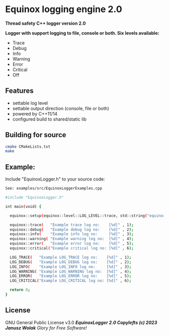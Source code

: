 # Equinox logging engine 2.0
**Thread safety C++ logger version 2.0**

**Logger with support logging to file, console or both. Six levels available:**
- Trace 
- Debug
- Info
- Warning
- Error
- Critical
- Off

## Features

- settable log level
- settable output direction (console, file or both)
- powered by C++11/14
- configured build to shared/static lib

## Building for source
```sh
cmake CMakeLists.txt
make
```
## Example:

Include "EquinoxLogger.h" to your source code:
```sh
See: examples/src/EquinoxLoggerExamples.cpp
```
```sh
#include "EquinoxLogger.h"

int main(void) {

  equinox::setup(equinox::level::LOG_LEVEL::trace, std::string("equinox-test"), equinox::logs_output::SINK::console_and_file, std::string("equinox.log"));

  equinox::trace(   "Example trace log no:    [%d]" , 1);
  equinox::debug(   "Example debug log no:    [%d]" , 2);
  equinox::info(    "Example info log no:     [%d]" , 3);
  equinox::warning( "Example warning log no:  [%d]" , 4);
  equinox::error(   "Example error log no:    [%d]" , 5);
  equinox::critical("Example critical log no: [%d]" , 6);

  LOG_TRACE(   "Example LOG_TRACE log no:    [%d]" , 1);
  LOG_DEBUG(   "Example LOG_DEBUG log no:    [%d]" , 2);
  LOG_INFO(    "Example LOG_INFO log no:     [%d]" , 3);
  LOG_WARNING( "Example LOG_WARNING log no:  [%d]" , 4);
  LOG_ERROR(   "Example LOG_ERROR log no:    [%d]" , 5);
  LOG_CRITICAL("Example LOG_CRITICAL log no: [%d]" , 6);

  return 0;
}
```
## License

GNU General Public License v3.0
***EquinoxLogger 2.0 Copylefts (c) 2023 Janusz Wolak***
*Glory for Free Software!*
